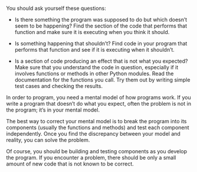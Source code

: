 ###
You should ask yourself these questions:

-   Is there something the program was supposed to do but which doesn’t seem to be happening? Find the section of the code that performs that function and make sure it is executing when you think it should.

-   Is something happening that shouldn’t? Find code in your program that performs that function and see if it is executing when it shouldn’t.

-   Is a section of code producing an effect that is not what you expected? Make sure that you understand the code in question, especially if it involves functions or methods in other Python modules. Read the documentation for the functions you call. Try them out by writing simple test cases and checking the results.

In order to program, you need a mental model of how programs work. If you write a program that doesn’t do what you expect, often the problem is not in the program; it’s in your mental model.

The best way to correct your mental model is to break the program into its components (usually the functions and methods) and test each component independently. Once you find the discrepancy between your model and reality, you can solve the problem.

Of course, you should be building and testing components as you develop the program. If you encounter a problem, there should be only a small amount of new code that is not known to be correct.

